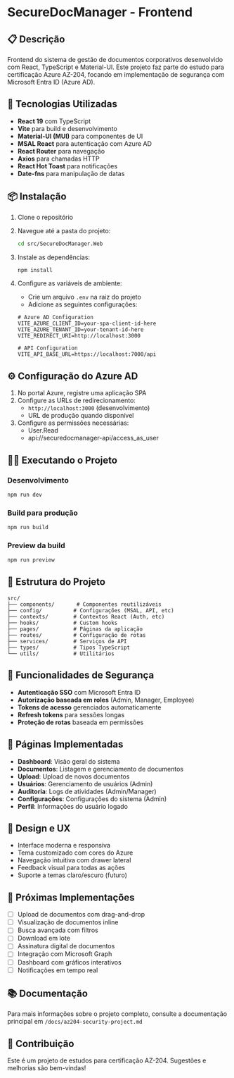 # SecureDocManager - Frontend

## 📋 Descrição

Frontend do sistema de gestão de documentos corporativos desenvolvido com React, TypeScript e Material-UI. Este projeto faz parte do estudo para certificação Azure AZ-204, focando em implementação de segurança com Microsoft Entra ID (Azure AD).

## 🚀 Tecnologias Utilizadas

- **React 19** com TypeScript
- **Vite** para build e desenvolvimento
- **Material-UI (MUI)** para componentes de UI
- **MSAL React** para autenticação com Azure AD
- **React Router** para navegação
- **Axios** para chamadas HTTP
- **React Hot Toast** para notificações
- **Date-fns** para manipulação de datas

## 📦 Instalação

1. Clone o repositório
2. Navegue até a pasta do projeto:

   ```bash
   cd src/SecureDocManager.Web
   ```

3. Instale as dependências:

   ```bash
   npm install
   ```

4. Configure as variáveis de ambiente:
   - Crie um arquivo `.env` na raiz do projeto
   - Adicione as seguintes configurações:

   ```env
   # Azure AD Configuration
   VITE_AZURE_CLIENT_ID=your-spa-client-id-here
   VITE_AZURE_TENANT_ID=your-tenant-id-here
   VITE_REDIRECT_URI=http://localhost:3000
   
   # API Configuration
   VITE_API_BASE_URL=https://localhost:7000/api
   ```

## ⚙️ Configuração do Azure AD

1. No portal Azure, registre uma aplicação SPA
2. Configure as URLs de redirecionamento:
   - `http://localhost:3000` (desenvolvimento)
   - URL de produção quando disponível
3. Configure as permissões necessárias:
   - User.Read
   - api://securedocmanager-api/access_as_user

## 🏃‍♂️ Executando o Projeto

### Desenvolvimento

```bash
npm run dev
```

### Build para produção

```bash
npm run build
```

### Preview da build

```bash
npm run preview
```

## 🔧 Estrutura do Projeto

```text
src/
├── components/       # Componentes reutilizáveis
├── config/          # Configurações (MSAL, API, etc)
├── contexts/        # Contextos React (Auth, etc)
├── hooks/           # Custom hooks
├── pages/           # Páginas da aplicação
├── routes/          # Configuração de rotas
├── services/        # Serviços de API
├── types/           # Tipos TypeScript
└── utils/           # Utilitários
```

## 🔐 Funcionalidades de Segurança

- **Autenticação SSO** com Microsoft Entra ID
- **Autorização baseada em roles** (Admin, Manager, Employee)
- **Tokens de acesso** gerenciados automaticamente
- **Refresh tokens** para sessões longas
- **Proteção de rotas** baseada em permissões

## 📱 Páginas Implementadas

- **Dashboard**: Visão geral do sistema
- **Documentos**: Listagem e gerenciamento de documentos
- **Upload**: Upload de novos documentos
- **Usuários**: Gerenciamento de usuários (Admin)
- **Auditoria**: Logs de atividades (Admin/Manager)
- **Configurações**: Configurações do sistema (Admin)
- **Perfil**: Informações do usuário logado

## 🎨 Design e UX

- Interface moderna e responsiva
- Tema customizado com cores do Azure
- Navegação intuitiva com drawer lateral
- Feedback visual para todas as ações
- Suporte a temas claro/escuro (futuro)

## 🚧 Próximas Implementações

- [ ] Upload de documentos com drag-and-drop
- [ ] Visualização de documentos inline
- [ ] Busca avançada com filtros
- [ ] Download em lote
- [ ] Assinatura digital de documentos
- [ ] Integração com Microsoft Graph
- [ ] Dashboard com gráficos interativos
- [ ] Notificações em tempo real

## 📚 Documentação

Para mais informações sobre o projeto completo, consulte a documentação principal em `/docs/az204-security-project.md`

## 🤝 Contribuição

Este é um projeto de estudos para certificação AZ-204. Sugestões e melhorias são bem-vindas!

